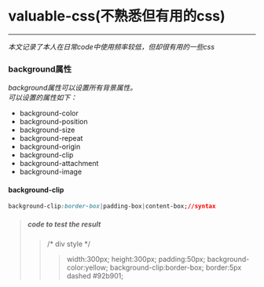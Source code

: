 # valuable-css(不熟悉但有用的css)
-----------------
*本文记录了本人在日常code中使用频率较低，但却很有用的一些css*<br>

### background属性
*background属性可以设置所有背景属性。*<br>
*可以设置的属性如下：*<br>
* background-color
* background-position
* background-size
* background-repeat
* background-origin
* background-clip
* background-attachment
* background-image

#### background-clip
```css
background-clip:border-box|padding-box|content-box;//syntax
```
> ##### code to test the result
>> /* div style */
>>
>>>	width:300px;
>>>	height:300px;
>>>	padding:50px;
>>>	background-color:yellow;
>>>	background-clip:border-box;
>>>	border:5px dashed #92b901;